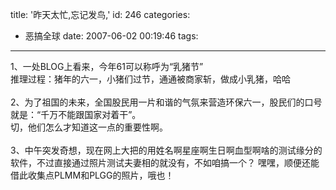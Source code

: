 title: '昨天太忙,忘记发鸟,'
id: 246
categories:
  - 恶搞全球
date: 2007-06-02 00:19:46
tags:
---

<div id="msgcns!9697D6160EFEBC17!1087" class="bvMsg"><div>1、一处BLOG上看来，今年61可以称呼为“乳猪节”</div>
<div>推理过程：猪年的六一，小猪们过节，通通被商家斩，做成小乳猪，哈哈</div>
<div> </div>
<div>2、为了祖国的未来，全国股民用一片和谐的气氛来营造环保六一，股民们的口号就是：“千万不能跟国家对着干”。</div>
<div>切，他们怎么才知道这一点的重要性啊。</div>
<div> </div>
<div>3、中午突发奇想，现在网上大把的用姓名啊星座啊生日啊血型啊啥的测试缘分的软件，不过直接通过照片测试夫妻相的就没有，不如咱搞一个？ 嘿嘿，顺便还能借此收集点PLMM和PLGG的照片，哦也！</div></div>